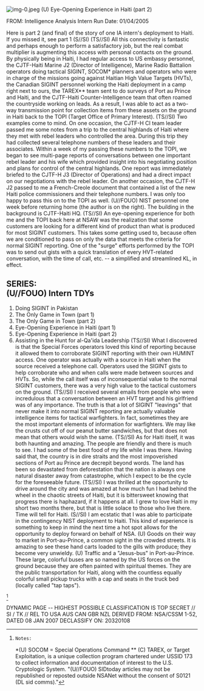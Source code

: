 ![img-0.jpeg](img-0.jpeg)
(U) Eye-Opening Experience in Haiti (part 2)

FROM:
Intelligence Analysis Intern
Run Date: 01/04/2005

Here is part 2 (and final) of the story of one IA intern's deployment to Haiti. If you missed it, see part 1 (S//SI)
(TS//SI) All this connectivity is fantastic and perhaps enough to perform a satisfactory job, but the real combat multiplier is augmenting this access with personal contacts on the ground. By physically being in Haiti, I had regular access to US embassy personnel, the CJTF-Haiti Marine J2 (Director of Intelligence), Marine Radio Battalion operators doing tactical SIGINT, SOCOM* planners and operators who were in charge of the missions going against Haitian High Value Targets (HVTs), the Canadian SIGINT personnel working the Haiti deployment in a camp right next to ours, the TAREX** team sent to do surveys of Port au Prince and Haiti, and the CJTF-Haiti Counter-Intelligence team that often roamed the countryside working on leads. As a result, I was able to act as a two-way transmission point for collection items from these assets on the ground in Haiti back to the TOPI (Target Office of Primary Interest).
(TS//SI) Two examples come to mind. On one occasion, the CJTF-H CI team leader passed me some notes from a trip to the central highlands of Haiti where they met with rebel leaders who controlled the area. During this trip they had collected several telephone numbers of these leaders and their associates. Within a week of my passing these numbers to the TOPI, we began to see multi-page reports of conversations between one important rebel leader and his wife which provided insight into his negotiating position and plans for control of the central highlands. One report was immediately briefed to the CJTF-H J3 (Director of Operations) and had a direct impact on our negotiations with the rebel leader. On another occasion, the CJTF-H J2 passed to me a French-Creole document that contained a list of the new Haiti police commissioners and their telephone numbers. I was only too happy to pass this on to the TOPI as well.
(U//FOUO) NIST personnel one week before returning home (the author is on the right). The building in the background is CJTF-Haiti HQ.
(TS//SI) An eye-opening experience for both me and the TOPI back here at NSAW was the realization that some customers are looking for a different kind of product than what is produced for most SIGINT customers. This takes some getting used to, because often we are conditioned to pass on only the data that meets the criteria for normal SIGINT reporting. One of the "surge" efforts performed by the TOPI was to send out gists with a quick translation of every HVT-related conversation, with the time of call, etc. -- a simplified and streamlined KL, in effect.

## SERIES: <br> (U//FOUO) Intern TDYs

1. Doing SIGINT in Pakistan
2. The Only Game in Town (part 1)
3. The Only Game in Town (part 2)
4. Eye-Opening Experience in Haiti (part 1)
5. Eye-Opening Experience in Haiti (part 2)
6. Assisting in the Hunt for al-Qa'ida Leadership
(TS//SI) What I discovered is that the Special Forces operators loved this kind of reporting because it allowed them to corroborate SIGINT reporting with their own HUMINT access. One operator was actually with a source in Haiti when the source received a telephone call. Operators used the SIGINT gists to help corroborate who and when calls were made between sources and HVTs. So, while the call itself was of inconsequential value to the normal SIGINT customers, there was a very high value to the tactical customers on the ground.
(TS//SI) I received several emails from people who were incredulous that a conversation between an HVT target and his girlfriend was of any importance. The truth is that a lot of SIGINT "leavings" that never make it into normal SIGINT reporting are actually valuable intelligence items for tactical warfighters. In fact, sometimes they are the most important elements of information for warfighters. We may like the crusts cut off of our peanut butter sandwiches, but that does not mean that others would wish the same.
(TS//SI) As for Haiti itself, it was both haunting and amazing. The people are friendly and there is much to see. I had some of the best food of my life while I was there. Having said that, the country is in dire straits and the most impoverished sections of Port au Prince are decrepit beyond words. The land has been so devastated from deforestation that the nation is always one natural disaster away from catastrophe, which I expect to be the cycle for the foreseeable future.
(TS//SI) I was thrilled at the opportunity to drive around the city and was amazed at how much fun I had behind the wheel in the chaotic streets of Haiti, but it is bittersweet knowing that progress there is haphazard, if it happens at all. I grew to love Haiti in my short two months there, but that is little solace to those who live there. Time will tell for Haiti.
(S//SI) I am ecstatic that I was able to participate in the contingency NIST deployment to Haiti. This kind of experience is something to keep in mind the next time a hot spot allows for the opportunity to deploy forward on behalf of NSA.
(U) Goods on their way to market in Port-au-Prince, a common sight in the crowded streets. It is amazing to see these hand carts loaded to the gills with produce; they become very unwieldy.
(U) Traffic and a "Jesus-bus" in Port-au-Prince. These large, colorful buses are so named by the US forces on the ground because they are often painted with spiritual themes. They are the public transportation for Haiti, along with the countless equally colorful small pickup trucks with a cap and seats in the truck bed (locally called "tap taps").

[^0]
[^0]:    Notes:
    *(U) SOCOM = Special Operations Command
    ** (C) TAREX, or Target Exploitation, is a unique collection program chartered under USSID 173 to collect information and documentation of interest to the U.S. Cryptologic System.
"(U//FOUO) SIDtoday articles may not be republished or reposted outside NSANet without the consent of S0121 (DL sid comms)."

DYNAMIC PAGE -- HIGHEST POSSIBLE CLASSIFICATION IS
TOP SECRET // SI / TK // REL TO USA AUS CAN GBR NZL
DERIVED FROM: NSA/CSSM 1-52, DATED 08 JAN 2007 DECLASSIFY ON: 20320108
